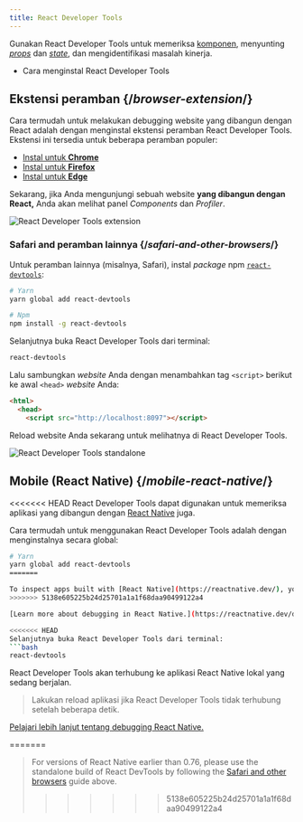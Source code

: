 ```yaml
---
title: React Developer Tools
---
```


<Intro>

Gunakan React Developer Tools untuk memeriksa [komponen](/learn/your-first-component), menyunting [*props*](/learn/passing-props-to-a-component) dan [*state*](/learn/state-a-components-memory), dan mengidentifikasi masalah kinerja.

</Intro>

<YouWillLearn>

* Cara menginstal React Developer Tools

</YouWillLearn>

## Ekstensi peramban {/*browser-extension*/}

Cara termudah untuk melakukan debugging website yang dibangun dengan React adalah dengan menginstal ekstensi peramban React Developer Tools. Ekstensi ini tersedia untuk beberapa peramban populer:

* [Instal untuk **Chrome**](https://chrome.google.com/webstore/detail/react-developer-tools/fmkadmapgofadopljbjfkapdkoienihi?hl=en)
* [Instal untuk **Firefox**](https://addons.mozilla.org/en-US/firefox/addon/react-devtools/)
* [Instal untuk **Edge**](https://microsoftedge.microsoft.com/addons/detail/react-developer-tools/gpphkfbcpidddadnkolkpfckpihlkkil)

Sekarang, jika Anda mengunjungi sebuah website **yang dibangun dengan React,** Anda akan melihat panel _Components_ dan _Profiler_.

![React Developer Tools extension](/images/docs/react-devtools-extension.png)

### Safari and peramban lainnya {/*safari-and-other-browsers*/}
Untuk peramban lainnya (misalnya, Safari), instal *package* npm [`react-devtools`](https://www.npmjs.com/package/react-devtools):

```bash
# Yarn
yarn global add react-devtools

# Npm
npm install -g react-devtools
```

Selanjutnya buka React Developer Tools dari terminal:

```bash
react-devtools
```

Lalu sambungkan *website* Anda dengan menambahkan tag `<script>` berikut ke awal `<head>` *website* Anda:

```html {3}
<html>
  <head>
    <script src="http://localhost:8097"></script>
```

Reload website Anda sekarang untuk melihatnya di React Developer Tools.

![React Developer Tools standalone](/images/docs/react-devtools-standalone.png)

## Mobile (React Native) {/*mobile-react-native*/}
<<<<<<< HEAD
React Developer Tools dapat digunakan untuk memeriksa aplikasi yang dibangun dengan [React Native](https://reactnative.dev/) juga.

Cara termudah untuk menggunakan React Developer Tools adalah dengan menginstalnya secara global:
```bash
# Yarn
yarn global add react-devtools
=======

To inspect apps built with [React Native](https://reactnative.dev/), you can use [React Native DevTools](https://reactnative.dev/docs/react-native-devtools), the built-in debugger that deeply integrates React Developer Tools. All features work identically to the browser extension, including native element highlighting and selection.
>>>>>>> 5138e605225b24d25701a1a1f68daa90499122a4

[Learn more about debugging in React Native.](https://reactnative.dev/docs/debugging)

<<<<<<< HEAD
Selanjutnya buka React Developer Tools dari terminal:
```bash
react-devtools
```

React Developer Tools akan terhubung ke aplikasi React Native lokal yang sedang berjalan.

> Lakukan reload aplikasi jika React Developer Tools tidak terhubung setelah beberapa detik.

[Pelajari lebih lanjut tentang debugging React Native.](https://reactnative.dev/docs/debugging)

=======
> For versions of React Native earlier than 0.76, please use the standalone build of React DevTools by following the [Safari and other browsers](#safari-and-other-browsers) guide above.
>>>>>>> 5138e605225b24d25701a1a1f68daa90499122a4
